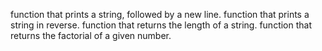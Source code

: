 function that prints a string, followed by a new line.
function that prints a string in reverse.
function that returns the length of a string.
 function that returns the factorial of a given number.